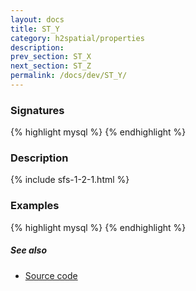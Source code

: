 ```yaml
---
layout: docs
title: ST_Y
category: h2spatial/properties
description: 
prev_section: ST_X
next_section: ST_Z
permalink: /docs/dev/ST_Y/
---
```


### Signatures

{% highlight mysql %}
{% endhighlight %}

### Description



{% include sfs-1-2-1.html %}

### Examples

{% highlight mysql %}
{% endhighlight %}

##### See also

* <a href="https://github.com/irstv/H2GIS/blob/master/h2spatial/src/main/java/org/h2gis/h2spatial/internal/function/spatial/properties/ST_Y.java" target="_blank">Source code</a>
